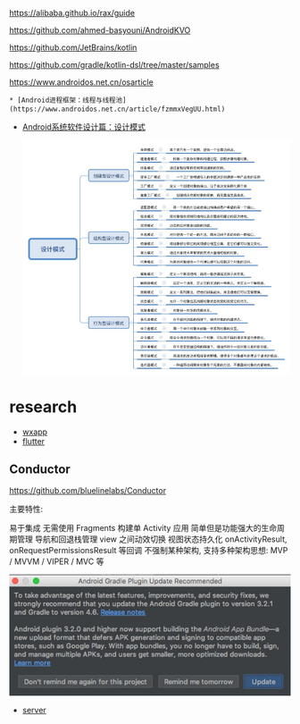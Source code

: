 https://alibaba.github.io/rax/guide

https://github.com/ahmed-basyouni/AndroidKVO

https://github.com/JetBrains/kotlin

https://github.com/gradle/kotlin-dsl/tree/master/samples

https://www.androidos.net.cn/osarticle

	* [Android进程框架：线程与线程池](https://www.androidos.net.cn/article/fzmmxVegUU.html)

* [Android系统软件设计篇：设计模式](https://www.androidos.net.cn/article/fSQHzVegWk.html)

	![](media/15389963493113.jpg)


# research 

* [wxapp](wxapp.md)
* [flutter](flutter.md)

## Conductor
https://github.com/bluelinelabs/Conductor

主要特性:

易于集成
无需使用 Fragments 构建单 Activity 应用
简单但是功能强大的生命周期管理
导航和回退栈管理
view 之间动效切换
视图状态持久化
onActivityResult, onRequestPermissionsResult 等回调
不强制某种架构, 支持多种架构思想: MVP / MVVM / VIPER / MVC 等

![](media/15433000607570.jpg)

* [server](server/index.md)